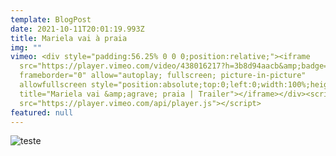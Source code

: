 ```yaml
---
template: BlogPost
date: 2021-10-11T20:01:19.993Z
title: Mariela vai à praia
img: ""
vimeo: <div style="padding:56.25% 0 0 0;position:relative;"><iframe
  src="https://player.vimeo.com/video/438016217?h=3b8d94aacb&amp;badge=0&amp;autopause=0&amp;player_id=0&amp;app_id=58479"
  frameborder="0" allow="autoplay; fullscreen; picture-in-picture"
  allowfullscreen style="position:absolute;top:0;left:0;width:100%;height:100%;"
  title="Mariela vai &amp;agrave; praia | Trailer"></iframe></div><script
  src="https://player.vimeo.com/api/player.js"></script>
featured: null
---
```



![teste]( "teste")